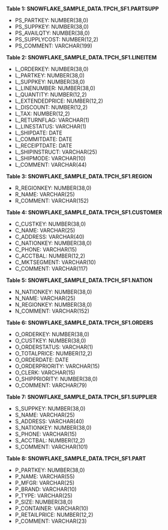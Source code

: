 **Table 1: SNOWFLAKE_SAMPLE_DATA.TPCH_SF1.PARTSUPP**

- PS_PARTKEY: NUMBER(38,0)
- PS_SUPPKEY: NUMBER(38,0)
- PS_AVAILQTY: NUMBER(38,0)
- PS_SUPPLYCOST: NUMBER(12,2)
- PS_COMMENT: VARCHAR(199)

**Table 2: SNOWFLAKE_SAMPLE_DATA.TPCH_SF1.LINEITEM**

- L_ORDERKEY: NUMBER(38,0)
- L_PARTKEY: NUMBER(38,0)
- L_SUPPKEY: NUMBER(38,0)
- L_LINENUMBER: NUMBER(38,0)
- L_QUANTITY: NUMBER(12,2)
- L_EXTENDEDPRICE: NUMBER(12,2)
- L_DISCOUNT: NUMBER(12,2)
- L_TAX: NUMBER(12,2)
- L_RETURNFLAG: VARCHAR(1)
- L_LINESTATUS: VARCHAR(1)
- L_SHIPDATE: DATE
- L_COMMITDATE: DATE
- L_RECEIPTDATE: DATE
- L_SHIPINSTRUCT: VARCHAR(25)
- L_SHIPMODE: VARCHAR(10)
- L_COMMENT: VARCHAR(44)

**Table 3: SNOWFLAKE_SAMPLE_DATA.TPCH_SF1.REGION**

- R_REGIONKEY: NUMBER(38,0)
- R_NAME: VARCHAR(25)
- R_COMMENT: VARCHAR(152)

**Table 4: SNOWFLAKE_SAMPLE_DATA.TPCH_SF1.CUSTOMER**

- C_CUSTKEY: NUMBER(38,0)
- C_NAME: VARCHAR(25)
- C_ADDRESS: VARCHAR(40)
- C_NATIONKEY: NUMBER(38,0)
- C_PHONE: VARCHAR(15)
- C_ACCTBAL: NUMBER(12,2)
- C_MKTSEGMENT: VARCHAR(10)
- C_COMMENT: VARCHAR(117)

**Table 5: SNOWFLAKE_SAMPLE_DATA.TPCH_SF1.NATION**

- N_NATIONKEY: NUMBER(38,0)
- N_NAME: VARCHAR(25)
- N_REGIONKEY: NUMBER(38,0)
- N_COMMENT: VARCHAR(152)

**Table 6: SNOWFLAKE_SAMPLE_DATA.TPCH_SF1.ORDERS**

- O_ORDERKEY: NUMBER(38,0)
- O_CUSTKEY: NUMBER(38,0)
- O_ORDERSTATUS: VARCHAR(1)
- O_TOTALPRICE: NUMBER(12,2)
- O_ORDERDATE: DATE
- O_ORDERPRIORITY: VARCHAR(15)
- O_CLERK: VARCHAR(15)
- O_SHIPPRIORITY: NUMBER(38,0)
- O_COMMENT: VARCHAR(79)

**Table 7: SNOWFLAKE_SAMPLE_DATA.TPCH_SF1.SUPPLIER**

- S_SUPPKEY: NUMBER(38,0)
- S_NAME: VARCHAR(25)
- S_ADDRESS: VARCHAR(40)
- S_NATIONKEY: NUMBER(38,0)
- S_PHONE: VARCHAR(15)
- S_ACCTBAL: NUMBER(12,2)
- S_COMMENT: VARCHAR(101)

**Table 8: SNOWFLAKE_SAMPLE_DATA.TPCH_SF1.PART**

- P_PARTKEY: NUMBER(38,0)
- P_NAME: VARCHAR(55)
- P_MFGR: VARCHAR(25)
- P_BRAND: VARCHAR(10)
- P_TYPE: VARCHAR(25)
- P_SIZE: NUMBER(38,0)
- P_CONTAINER: VARCHAR(10)
- P_RETAILPRICE: NUMBER(12,2)
- P_COMMENT: VARCHAR(23)

